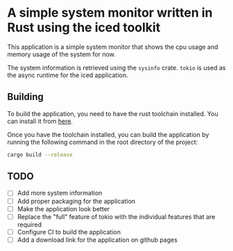 # A simple system monitor written in Rust using the iced toolkit

This application is a simple system monitor that shows the cpu usage and memory usage of the system for now.

The system information is retrieved using the `sysinfo` crate.
`tokio` is used as the async runtime for the iced application.

## Building

To build the application, you need to have the rust toolchain installed. You can install it from [here](https://www.rust-lang.org/tools/install).

Once you have the toolchain installed, you can build the application by running the following command in the root directory of the project:

```bash
cargo build --release
```

## TODO

- [ ] Add more system information
- [ ] Add proper packaging for the application
- [ ] Make the application look better
- [ ] Replace the "full" feature of tokio with the individual features that are required
- [ ] Configure CI to build the application
- [ ] Add a download link for the application on github pages
